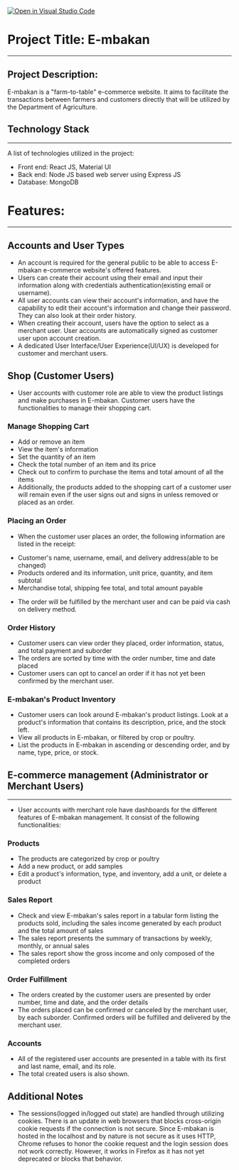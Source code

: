 [![Open in Visual Studio Code](https://classroom.github.com/assets/open-in-vscode-718a45dd9cf7e7f842a935f5ebbe5719a5e09af4491e668f4dbf3b35d5cca122.svg)](https://classroom.github.com/online_ide?assignment_repo_id=12963038&assignment_repo_type=AssignmentRepo)

# Project Title: E-mbakan
***
## Project Description:
E-mbakan is a "farm-to-table" e-commerce website. It aims to facilitate the transactions between farmers and customers directly that will be utilized by the Department of Agriculture.

## Technology Stack
***
A list of technologies utilized in the project:
* Front end: React JS, Material UI
* Back end: Node JS based web server using Express JS
* Database: MongoDB

# Features:
***
## Accounts and User Types 
* An account is required for the general public to be able to access E-mbakan e-commerce website's offered features.
* Users can create their account using their email and input their information along with credentials authentication(existing email or username).
* All user accounts can view their account's information, and have the capability to edit their account's information and change their password. They can also look at their order history. 
* When creating their account, users have the option to select as a merchant user. User accounts are automatically signed as customer user upon account creation.
* A dedicated User Interface/User Experience(UI/UX) is developed for customer and merchant users.

## Shop (Customer Users)
* User accounts with customer role are able to view the product listings and make purchases in E-mbakan. Customer users have the functionalities to manage their shopping cart.
### Manage Shopping Cart
- Add or remove an item
- View the item's information
- Set the quantity of an item
- Check the total number of an item and its price
- Check out to confirm to purchase the items and total amount of all the items
- Additionally, the products added to the shopping cart of a customer user will remain even if the user signs out and signs in unless removed or placed as an order.
### Placing an Order
* When the customer user places an order, the following information are listed in the receipt:
- Customer's name, username, email, and delivery address(able to be changed)
- Products ordered and its information, unit price, quantity, and item subtotal
- Merchandise total, shipping fee total, and total amount payable
* The order will be fulfilled by the merchant user and can be paid via cash on delivery method.
### Order History
- Customer users can view order they placed, order information, status, and total payment and suborder
- The orders are sorted by time with the order number, time and date placed
- Customer users can opt to cancel an order if it has not yet been confirmed by the merchant user.
### E-mbakan's Product Inventory
- Customer users can look around E-mbakan's product listings. Look at a product's information that contains its description, price, and the stock left.
- View all products in E-mbakan, or filtered by crop or poultry.
- List the products in E-mbakan in ascending or descending order, and by name, type, price, or stock.

## E-commerce management (Administrator or Merchant Users)
***
* User accounts with merchant role have dashboards for the different features of E-mbakan management. It consist of the following functionalities:
### Products
- The products are categorized by crop or poultry
- Add a new product, or add samples
- Edit a product's information, type, and inventory, add a unit, or delete a product
### Sales Report
- Check and view E-mbakan's sales report in a tabular form listing the products sold, including the sales income generated by each product and the total amount of sales
- The sales report presents the summary of transactions by weekly, monthly, or annual sales
- The sales report show the gross income and only composed of the completed orders
### Order Fulfillment
- The orders created by the customer users are presented by order number, time and date, and the order details
- The orders placed can be confirmed or canceled by the merchant user, by each suborder. Confirmed orders will be fulfilled and delivered by the merchant user.
### Accounts
- All of the registered user accounts are presented in a table with its first and last name, email, and its role.
- The total created users is also shown.

## Additional Notes
* The sessions(logged in/logged out state) are handled through utilizing cookies. There is an update in web browsers that blocks cross-origin cookie requests if the connection is not secure. Since E-mbakan is hosted in the localhost and by nature is not secure as it uses HTTP, Chrome refuses to honor the cookie request and the login session does not work correctly. However, it works in Firefox as it has not yet deprecated or blocks that behavior.